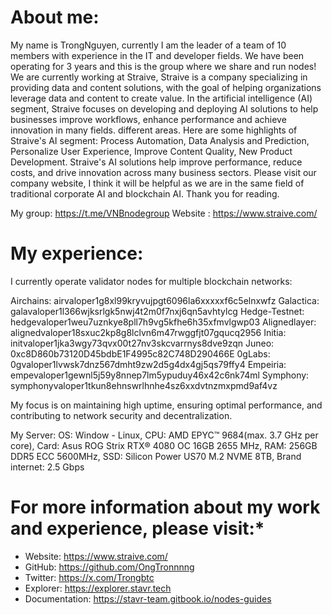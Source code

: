 # **About me:**
My name is TrongNguyen, currently I am the leader of a team of 10 members with experience in the IT and developer fields. We have been operating for 3 years and this is the group where we share and run nodes!
We are currently working at Straive, Straive is a company specializing in providing data and content solutions, with the goal of helping organizations leverage data and content to create value. In the artificial intelligence (AI) segment, Straive focuses on developing and deploying AI solutions to help businesses improve workflows, enhance performance and achieve innovation in many fields. different areas. Here are some highlights of Straive's AI segment: Process Automation, Data Analysis and Prediction, Personalize User Experience, Improve Content Quality, New Product Development. Straive's AI solutions help improve performance, reduce costs, and drive innovation across many business sectors. Please visit our company website, I think it will be helpful as we are in the same field of traditional corporate AI and blockchain AI. Thank you for reading.

My group: https://t.me/VNBnodegroup
Website : https://www.straive.com/

# **My experience:**
I currently operate validator nodes for multiple blockchain networks: 

Airchains: airvaloper1g8xl99kryvujpgt6096la6xxxxxf6c5elnxwfz
Galactica: galavaloper1l366wjksrlgk5nwj4t2m0f7nxj6qn5avhtylcg
Hedge-Testnet: hedgevaloper1weu7uznkye8pll7h9vg5kfhe6h35xfmvlgwp03
Alignedlayer: alignedvaloper18sxuc2kp8g8lclvn6m47rwggfjt07gqucq2956
Initia: initvaloper1jka3wgy73qvx00t27nv3skcvarrnys8dve9zqn
Juneo: 0xc8D860b73120D45bdbE1F4995c82C748D290466E
0gLabs: 0gvaloper1lvwsk7dnz567dmht9zw2d5g4dx4gj5qs79ffy4
Empeiria: empevaloper1gewnl5j59y8nnep7lm5ypuduy46x42c6nk74ml
Symphony: symphonyvaloper1tkun8ehnswrlhnhe4sz6xxdvtnzmxpmd9af4vz

My focus is on maintaining high uptime, ensuring optimal performance, and contributing to network security and decentralization.


My Server:
OS: Window - Linux, CPU: AMD EPYC™ 9684(max. 3.7 GHz per core), Card: Asus ROG Strix RTX® 4080 OC 16GB 2655 MHz, RAM: 256GB DDR5 ECC 5600MHz, SSD: Silicon Power US70 M.2 NVME 8TB, Brand internet: 2.5 Gbps


# For more information about my work and experience, please visit:*
- Website: https://www.straive.com/
- GitHub: https://github.com/OngTronnnng
- Twitter: https://x.com/Trongbtc
- Explorer: https://explorer.stavr.tech
- Documentation: https://stavr-team.gitbook.io/nodes-guides
